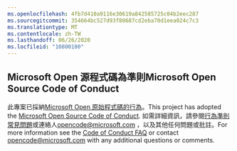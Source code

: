 ```yaml
---
ms.openlocfilehash: 4fb7d410a9116e30619a842585725c04b2eec287
ms.sourcegitcommit: 354664bc527d93f80687cd2eba70d1eea024c7c3
ms.translationtype: MT
ms.contentlocale: zh-TW
ms.lasthandoff: 06/26/2020
ms.locfileid: "10800100"
---
```

## <span data-ttu-id="e2842-101">Microsoft Open 源程式碼為準則</span><span class="sxs-lookup"><span data-stu-id="e2842-101">Microsoft Open Source Code of Conduct</span></span>
<span data-ttu-id="e2842-102">此專案已採納[Microsoft Open 原始程式碼的行為](https://opensource.microsoft.com/codeofconduct/)。</span><span class="sxs-lookup"><span data-stu-id="e2842-102">This project has adopted the [Microsoft Open Source Code of Conduct](https://opensource.microsoft.com/codeofconduct/).</span></span>
<span data-ttu-id="e2842-103">如需詳細資訊，請參閱[行為準則常見問題](https://opensource.microsoft.com/codeofconduct/faq/)或連絡人[opencode@microsoft.com](mailto:opencode@microsoft.com) ，以及其他任何問題或批註。</span><span class="sxs-lookup"><span data-stu-id="e2842-103">For more information see the [Code of Conduct FAQ](https://opensource.microsoft.com/codeofconduct/faq/) or contact [opencode@microsoft.com](mailto:opencode@microsoft.com) with any additional questions or comments.</span></span>